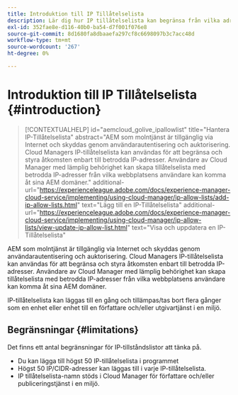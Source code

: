 ```yaml
---
title: Introduktion till IP Tillåtelselista
description: Lär dig hur IP tillåtelselista kan begränsa från vilka adresser användare kan få åtkomst till dina AEM as a Cloud Service domäner.
exl-id: 352fae8e-d116-40b0-ba54-d7f001f076e8
source-git-commit: 8d1680fa8dbaaefa297cf8c6698097b3c7acc48d
workflow-type: tm+mt
source-wordcount: '267'
ht-degree: 0%

---
```



# Introduktion till IP Tillåtelselista {#introduction}

>[!CONTEXTUALHELP]
>id="aemcloud_golive_ipallowlist"
>title="Hantera IP-Tillåtelselista"
>abstract="AEM som molntjänst är tillgänglig via Internet och skyddas genom användarautentisering och auktorisering. Cloud Managers IP-tillåtelselista kan användas för att begränsa och styra åtkomsten enbart till betrodda IP-adresser. Användare av Cloud Manager med lämplig behörighet kan skapa tillåtelselista med betrodda IP-adresser från vilka webbplatsens användare kan komma åt sina AEM domäner."
>additional-url="https://experienceleague.adobe.com/docs/experience-manager-cloud-service/implementing/using-cloud-manager/ip-allow-lists/add-ip-allow-lists.html" text="Lägg till en IP-Tillåtelselista"
>additional-url="https://experienceleague.adobe.com/docs/experience-manager-cloud-service/implementing/using-cloud-manager/ip-allow-lists/view-update-ip-allow-list.html" text="Visa och uppdatera en IP-Tillåtelselista"

AEM som molntjänst är tillgänglig via Internet och skyddas genom användarautentisering och auktorisering. Cloud Managers IP-tillåtelselista kan användas för att begränsa och styra åtkomsten enbart till betrodda IP-adresser. Användare av Cloud Manager med lämplig behörighet kan skapa tillåtelselista med betrodda IP-adresser från vilka webbplatsens användare kan komma åt sina AEM domäner.

IP-tillåtelselista kan läggas till en gång och tillämpas/tas bort flera gånger som en enhet eller enhet till en författare och/eller utgivartjänst i en miljö.

## Begränsningar {#limitations}

Det finns ett antal begränsningar för IP-tillståndslistor att tänka på.

* Du kan lägga till högst 50 IP-tillåtelselista i programmet
* Högst 50 IP/CIDR-adresser kan läggas till i varje IP-tillåtelselista.
* IP tillåtelselista-namn stöds i Cloud Manager för författare och/eller publiceringstjänst i en miljö.
